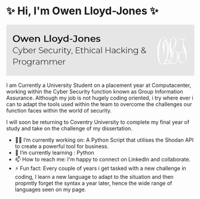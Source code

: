 # ✨ Hi, I'm Owen Lloyd-Jones ✨

<img src="https://github.com/OwenLloydJones/OwenLloydJones/blob/master/OLJ-Banner.png" alt="Banner - Owen Lloyd-Jones. Cyber Security, Ethical Hakcing & Programming.">

I am Currently a University Student on a placement year at Computacenter, working within the Cyber Security function known as Group Information Assurance. Although my job is not hugely coding oriented, i try where ever i can to adapt the tools used within the team to overcome the challenges our function faces within the world of security.

I will soon be returning to Coventry University to complete my final year of study and take on the challenge of my dissertation.

- 👨‍💻 I’m currently working on: A Python Script that utilises the Shodan API to create a powerful tool for business.
- 🐍 I’m currently learning : Python 
- 📫 How to reach me: I'm happy to connect on LinkedIn and collaborate.
- ⚡ Fun fact: Every couple of years i get tasked with a new challenge in coding, I learn a new language to adapt to the situation and then propmtly forget the syntax a year later, hence the wide range of languages seen on my page.

